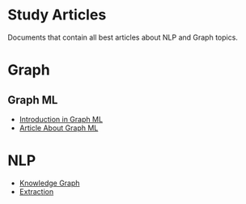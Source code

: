 # Study Articles

Documents that contain all best articles about NLP and Graph topics.



# Graph

## Graph ML 

* [Introduction in Graph ML](https://distill.pub/2021/gnn-intro/)
* [Article About Graph ML](https://towardsdatascience.com/from-graph-ml-to-deep-relational-learning-f07a0dddda89)

# NLP 

* [Knowledge Graph](https://medium.com/analytics-vidhya/a-knowledge-graph-implementation-tutorial-for-beginners-3c53e8802377)
* [Extraction](https://www.analyticssteps.com/blogs/nlp-techniques-extract-information)